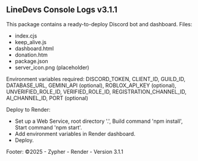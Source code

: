 
LineDevs Console Logs v3.1.1
---------------------------
This package contains a ready-to-deploy Discord bot and dashboard.
Files:
- index.cjs
- keep_alive.js
- dashboard.html
- donation.htm
- package.json
- server_icon.png (placeholder)

Environment variables required:
DISCORD_TOKEN, CLIENT_ID, GUILD_ID, DATABASE_URL, GEMINI_API (optional), ROBLOX_API_KEY (optional),
UNVERIFIED_ROLE_ID, VERIFIED_ROLE_ID, REGISTRATION_CHANNEL_ID, AI_CHANNEL_ID, PORT (optional)

Deploy to Render:
- Set up a Web Service, root directory '.', Build command 'npm install', Start command 'npm start'.
- Add environment variables in Render dashboard.
- Deploy.

Footer: ©2025 - Zypher - Render - Version 3.1.1
